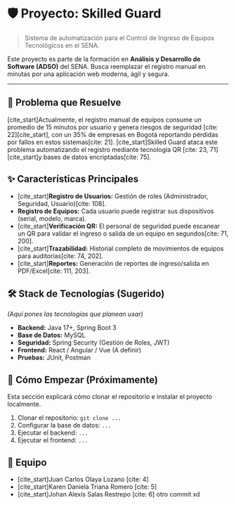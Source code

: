 # 🛡️ Proyecto: Skilled Guard

> Sistema de automatización para el Control de Ingreso de Equipos Tecnológicos en el SENA.

Este proyecto es parte de la formación en **Análisis y Desarrollo de Software (ADSO)** del SENA. Busca reemplazar el registro manual en minutas por una aplicación web moderna, ágil y segura.

---

## 🎯 Problema que Resuelve

[cite_start]Actualmente, el registro manual de equipos consume un promedio de 15 minutos por usuario y genera riesgos de seguridad [cite: 22][cite_start], con un 35% de empresas en Bogotá reportando pérdidas por fallos en estos sistemas[cite: 21]. [cite_start]Skilled Guard ataca este problema automatizando el registro mediante tecnología QR [cite: 23, 71] [cite_start]y bases de datos encriptadas[cite: 75].

## ✨ Características Principales

- [cite_start]**Registro de Usuarios:** Gestión de roles (Administrador, Seguridad, Usuario)[cite: 108].
- **Registro de Equipos:** Cada usuario puede registrar sus dispositivos (serial, modelo, marca).
- [cite_start]**Verificación QR:** El personal de seguridad puede escanear un QR para validar el ingreso o salida de un equipo en segundos[cite: 71, 200].
- [cite_start]**Trazabilidad:** Historial completo de movimientos de equipos para auditorías[cite: 74, 202].
- [cite_start]**Reportes:** Generación de reportes de ingreso/salida en PDF/Excel[cite: 111, 203].

## 🛠️ Stack de Tecnologías (Sugerido)

_(Aquí pones las tecnologías que planean usar)_

- **Backend:** Java 17+, Spring Boot 3
- **Base de Datos:** MySQL
- **Seguridad:** Spring Security (Gestión de Roles, JWT)
- **Frontend:** React / Angular / Vue (A definir)
- **Pruebas:** JUnit, Postman

## 🚀 Cómo Empezar (Próximamente)

Esta sección explicará cómo clonar el repositorio e instalar el proyecto localmente.

1.  Clonar el repositorio: `git clone ...`
2.  Configurar la base de datos: `...`
3.  Ejecutar el backend: `...`
4.  Ejecutar el frontend: `...`

## 👥 Equipo

- [cite_start]Juan Carlos Olaya Lozano [cite: 4]
- [cite_start]Karen Daniela Triana Romero [cite: 5]
- [cite_start]Johan Alexis Salas Restrepo [cite: 6]
  otro commit xd
